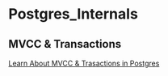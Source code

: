 # Postgres_Internals

## MVCC & Transactions

[Learn About MVCC & Trasactions in Postgres](https://github.com/Shresth72/postgres_internals/tree/main/mvcc)

